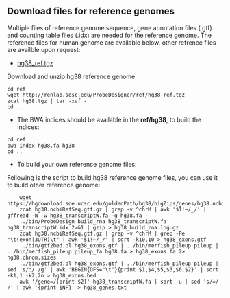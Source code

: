## Download files for reference genomes

Multiple files of reference genome sequence, gene annotation files (.gtf) and counting table files (.idx) are needed for the reference genome. The reference files for human genome are available below, other refrence files are availble upon request:

* [hg38_ref.tgz](http://renlab.sdsc.edu/ProbeDesigner/ref/hg38_ref.tgz/)

Download and unzip hg38 reference genome:

```
cd ref
wget http://renlab.sdsc.edu/ProbeDesigner/ref/hg38_ref.tgz
zcat hg38.tgz | tar -xvf -
cd ..
```

* The BWA indices should be available in the **ref/hg38**, to build the indices:

```
cd ref
bwa index hg38.fa hg38
cd ..
```

* To build your own reference genome files:

Following is the script to build hg38 reference genome files, you can use it to build other reference genome:

        wget https://hgdownload.soe.ucsc.edu/goldenPath/hg38/bigZips/genes/hg38.ncbiRefSeq.gtf.gz
        zcat hg38.ncbiRefSeq.gtf.gz | grep -v ^chrM | awk '$1!~/_/' | gffread -W -w hg38_transcriptW.fa -g hg38.fa -
        ../bin/ProbeDesign build_rna hg38_transcriptW.fa hg38_transcriptW.idx 2>&1 | gzip > hg38_build_rna.log.gz
        zcat hg38.ncbiRefSeq.gtf.gz | grep -v ^chrM | grep -Pe "\t(exon|3UTR)\t" | awk '$1!~/_/' | sort -k10,10 > hg38_exons.gtf
        ../bin/gtf2bed.pl hg38_exons.gtf | ../bin/merfish_pileup pileup | ../bin/merfish_pileup pileup_fa hg38.fa > hg38_exons.fa 2> hg38.chrom.sizes 
        ../bin/gtf2bed.pl hg38_exons.gtf | ../bin/merfish_pileup pileup | sed 's/:/ /g' | awk 'BEGIN{OFS="\t"}{print $1,$4,$5,$3,$6,$2}' | sort -k1,1 -k2,2n > hg38_exons.bed
        awk '/gene=/{print $2}' hg38_transcriptW.fa | sort -u | sed 's/=/ /' | awk '{print $NF}' > hg38_genes.txt
